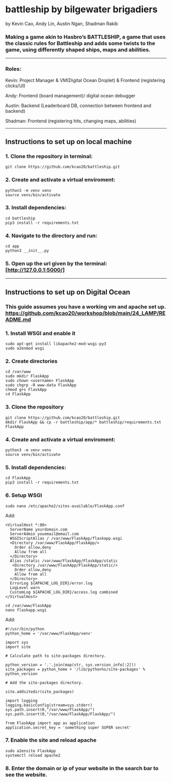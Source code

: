 # battleship by bilgewater brigadiers
by Kevin Cao, Andy Lin, Austin Ngan, Shadman Rakib

### Making a game akin to Hasbro’s BATTLESHIP, a game that uses the classic rules for Battleship and adds some twists to the game, using differently shaped ships, maps and abilities.
___
### Roles:
Kevin: Project Manager & VM(Digital Ocean Droplet) & Frontend (registering clicks/UI)

Andy: Frontend (board management)/ digital ocean debugger

Austin: Backend (Leaderboard DB, connection between frontend and backend)

Shadman: Frontend (registering hits, changing maps, abilities)
___
## Instructions to set up on local machine
### 1. Clone the repository in terminal:
```
git clone https://github.com/kcao20/battleship.git
```

### 2. Create and activate a virtual enviroment:
```
python3 -m venv venv
source venv/bin/activate
```

### 3. Install dependencies:
```
cd battleship
pip3 install -r requirements.txt  
```

### 4. Navigate to the directory and run:
```
cd app
python3 __init__.py
```

### 5. Open up the url given by the terminal: [http://127.0.0.1:5000/]
___
## Instructions to set up on Digital Ocean
### This guide assumes you have a working vm and apache set up. https://github.com/kcao20/workshop/blob/main/24_LAMP/README.md
### 1. Install WSGI and enable it
```
sudo apt-get install libapache2-mod-wsgi-py3
sudo a2enmod wsgi
```
### 2. Create directories
```
cd /var/www
sudo mkdir FlaskApp
sudo chown <username> FlaskApp
sudo chgrp -R www-data FlaskApp
chmod g+s FlaskApp
cd FlaskApp
```
### 3. Clone the repository
```
git clone https://github.com/kcao20/battleship.git
mkdir FlaskApp && cp -r battleship/app/* battleship/requirements.txt FlaskApp
```

### 4. Create and activate a virtual enviroment:
```
python3 -m venv venv
source venv/bin/activate
```

### 5. Install dependencies:
```
cd FlaskApp
pip3 install -r requirements.txt  
```

### 6. Setup WSGI
```
sudo nano /etc/apache2/sites-available/FlaskApp.conf
```
Add:
```
<VirtualHost *:80>
  ServerName yourdomain.com
  ServerAdmin youemail@email.com
  WSGIScriptAlias / /var/www/FlaskApp/flaskapp.wsgi
  <Directory /var/www/FlaskApp/FlaskApp/>
    Order allow,deny
    Allow from all
  </Directory>
  Alias /static /var/www/FlaskApp/FlaskApp/static
   <Directory /var/www/FlaskApp/FlaskApp/static/>
    Order allow,deny
    Allow from all
  </Directory>
  ErrorLog ${APACHE_LOG_DIR}/error.log
  LogLevel warn
  CustomLog ${APACHE_LOG_DIR}/access.log combined
</VirtualHost>
```
```
cd /var/www/FlaskApp
nano flaskapp.wsgi
```
Add:
```
#!/usr/bin/python
python_home = '/var/www/FlaskApp/venv'

import sys
import site

# Calculate path to site-packages directory.

python_version = '.'.join(map(str, sys.version_info[:2]))
site_packages = python_home + '/lib/python%s/site-packages' % python_version

# Add the site-packages directory.

site.addsitedir(site_packages)

import logging
logging.basicConfig(stream=sys.stderr)
sys.path.insert(0,"/var/www/FlaskApp/")
sys.path.insert(0,"/var/www/FlaskApp/FlaskApp/")

from FlaskApp import app as application
application.secret_key = 'something super SUPER secret'
```

### 7. Enable the site and reload apache
```
sudo a2ensite FlaskApp
systemctl reload apache2
```

### 8. Enter the domain or ip of your website in the search bar to see the website.
